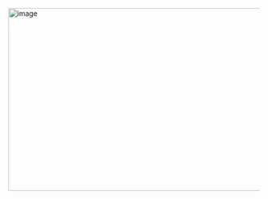 <img width="711" height="367" alt="image" src="https://github.com/user-attachments/assets/7c32340c-c85f-4087-a6d8-259466799b7f" />
